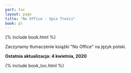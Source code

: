```yaml
---
part: toc
layout: page
title: "No Office - Spis Treści"
book: pl
---
```


{% include book.html %}

Zaczynamy tłumaczenie książki "No Office" na język polski.

**Ostatnia aktualizacja: 4 kwietnia, 2020**

{% include book_toc.html %}